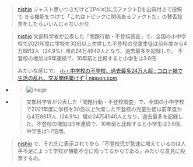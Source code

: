
> [nishio](https://twitter.com/nishio/status/1661281219118612482) ジャスト思いつきだけど[[Polis]]に[[ファクト]]を出典付きで投稿で きる機能をつけて「これはトピックに関係あるファクトだ」の賛否投票をしたらいいんじゃないかな

> [nishio](https://twitter.com/nishio/status/1661281436865896450) 文部科学省が公表した「問題行動・不登校調査」で、全国の小中学校で2021年度に学校を30日以上欠席した不登校の児童生徒は前年度から4万8813人（24.9%）増の24万4940人となり、過去最多を記録した。 不登校の増加は9年連続で、10年前と比較すると小学生は3.6倍
>
>  みたいな感じで。
[小・中学校の不登校、過去最多24万人超 : コロナ禍で生活の乱れ、交友関係築けず | nippon.com](https://www.nippon.com/ja/japan-data/h01510/#:~:text=文部科学省が公表,倍%E3%80%81中学生は1.7倍増%E3%80%82)
- > ![image](https://gyazo.com/8aea837cc9c4af89df3e113837814ccc/thumb/1000)
- > 文部科学省が公表した「問題行動・不登校調査」で、全国の小中学校で2021年度に学校を30日以上欠席した不登校の児童生徒は前年度から4万8813人（24.9%）増の24万4940人となり、過去最多を記録した。不登校の増加は9年連続で、10年前と比較すると小学生は3.6倍、中学生は1.7倍増。

> [nishio](https://twitter.com/nishio/status/1661281907722579968) で、それ先に表示されてから「不登校児が急速に増えているのは人手不足によって学校が機能不全に陥ってるからである」みたいな意見に投票するの。

